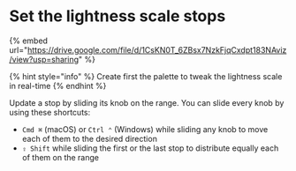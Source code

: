 # Set the lightness scale stops

{% embed url="https://drive.google.com/file/d/1CsKN0T_6ZBsx7NzkFjqCxdpt183NAviz/view?usp=sharing" %}

{% hint style="info" %}
Create first the palette to tweak the lightness scale in real-time
{% endhint %}

Update a stop by sliding its knob on the range. You can slide every knob by using these shortcuts:

* `Cmd ⌘` (macOS) or `Ctrl ⌃` (Windows) while sliding any knob to move each of them to the desired direction
* `⇪ Shift` while sliding the first or the last stop to distribute equally each of them on the range
